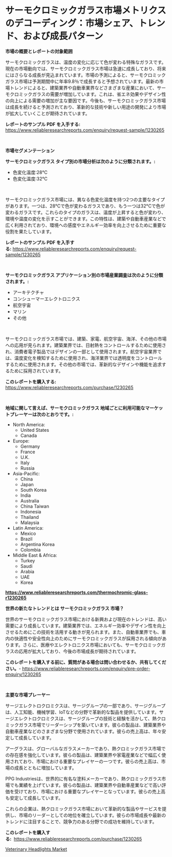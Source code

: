 <p><h1>サーモクロミックガラス市場メトリクスのデコーディング：市場シェア、トレンド、および成長パターン</h1></p><p><strong>市場の概要とレポートの対象範囲</strong></p>
<p><p>サーモクロミックガラスは、温度の変化に応じて色が変わる特殊なガラスです。現在の市場動向では、サーモクロミックガラス市場は急速に成長しており、将来にはさらなる成長が見込まれています。市場の予測によると、サーモクロミックガラス市場は予測期間中に年率9.8％で成長すると予想されています。最新の市場トレンドによると、建築業界や自動車業界などさまざまな産業において、サーモクロミックガラスの需要が増加しています。これは、省エネ効果やデザイン性の向上による需要の増加が主な要因です。今後も、サーモクロミックガラス市場は成長を続けると予測されており、革新的な技術や新しい用途の開発により市場が拡大していくことが期待されています。</p></p>
<p><strong>レポートのサンプル PDF を入手する:</strong> <a href="https://www.reliableresearchreports.com/enquiry/request-sample/1230265">https://www.reliableresearchreports.com/enquiry/request-sample/1230265</a></p>
<p>&nbsp;</p>
<p><strong>市場セグメンテーション</strong></p>
<p><strong>サーモクロミックガラス タイプ別の市場分析は次のように分類されます。:</strong></p>
<p><ul><li>色変化温度:28℃</li><li>色変化温度:32℃</li></ul></p>
<p>&nbsp;</p>
<p><p>サーモクロミックガラス市場には、異なる色変化温度を持つ2つの主要なタイプがあります。一つは、28℃で色が変わるガラスであり、もう一つは32°Cで色が変わるガラスです。これらのタイプのガラスは、温度が上昇すると色が変わり、環境や温度の変化を示すことができます。この特性は、建築や自動車産業などで広く利用されており、環境への感度やエネルギー効率を向上させるために重要な役割を果たしています。</p></p>
<p><strong>レポートのサンプル PDF を入手する:</strong>&nbsp;<a href="https://www.reliableresearchreports.com/enquiry/request-sample/1230265">https://www.reliableresearchreports.com/enquiry/request-sample/1230265</a></p>
<p>&nbsp;</p>
<p><strong> サーモクロミックガラス アプリケーション別の市場産業調査は次のように分類されます。:</strong></p>
<p><ul><li>アーキテクチャ</li><li>コンシューマーエレクトロニクス</li><li>航空宇宙</li><li>マリン</li><li>その他</li></ul></p>
<p>&nbsp;</p>
<p><p>サーモクロミックガラス市場では、建築、家電、航空宇宙、海洋、その他の市場への応用が見られます。建築業界では、日射熱をコントロールするために使用され、消費者電子製品ではデザインの一部として使用されます。航空宇宙業界では、温度変化を検知するために使用され、海洋業界では透明度をコントロールするために使用されます。その他の市場では、革新的なデザインや機能を追求するために採用されています。</p></p>
<p><strong>このレポートを購入する:</strong>&nbsp; <a href="https://www.reliableresearchreports.com/purchase/1230265">https://www.reliableresearchreports.com/purchase/1230265</a></p>
<p>&nbsp;</p>
<p><strong>地域に関して言えば、サーモクロミックガラス 地域ごとに利用可能なマーケットプレーヤーは次のとおりです。:</strong></p>
<p><ul>
    <li>
        North America:
        <ul>
            <li>United States</li>
            <li>Canada</li>
        </ul>
    </li>
    <li>
        Europe:
        <ul>
            <li>Germany</li>
            <li>France</li>
            <li>U.K.</li>
            <li>Italy</li>
            <li>Russia</li>
        </ul>
    </li>
    <li>
        Asia-Pacific:
        <ul>
            <li>China</li>
            <li>Japan</li>
            <li>South Korea</li>
            <li>India</li>
            <li>Australia</li>
            <li>China Taiwan</li>
            <li>Indonesia</li>
            <li>Thailand</li>
            <li>Malaysia</li>
        </ul>
    </li>
    <li>
        Latin America:
        <ul>
            <li>Mexico</li>
            <li>Brazil</li>
            <li>Argentina Korea</li>
            <li>Colombia</li>
        </ul>
    </li>
    <li>
        Middle East & Africa:
        <ul>
            <li>Turkey</li>
            <li>Saudi</li>
            <li>Arabia</li>
            <li>UAE</li>
            <li>Korea</li>
        </ul>
    </li>
    </ul></p>
<p><strong><a href="https://www.reliableresearchreports.com/thermochromic-glass-r1230265">https://www.reliableresearchreports.com/thermochromic-glass-r1230265</a></strong>&nbsp;</p>
<p><strong>世界の新たなトレンドとは サーモクロミックガラス 市場？</strong></p>
<p><p>世界のサーモクロミックガラス市場における新興および現在のトレンドは、高い需要により成長しています。建築業界では、エネルギー効率やデザイン性を向上させるためにこの技術を活用する動きが見られます。また、自動車業界でも、車内の快適性や安全性向上のためにサーモクロミックガラスが採用される傾向があります。さらに、医療やエレクトロニクス市場においても、サーモクロミックガラスの応用が拡大しており、今後の市場成長が期待されています。</p></p>
<p><strong>このレポートを購入する前に、質問がある場合は問い合わせるか、共有してください。</strong>- <a href="https://www.reliableresearchreports.com/enquiry/pre-order-enquiry/1230265">https://www.reliableresearchreports.com/enquiry/pre-order-enquiry/1230265</a></p>
<p>&nbsp;</p>
<p><strong>主要な市場プレーヤー</strong></p>
<p><p>サージエレクトロクロミクスは、サージグループの一部であり、サージグループは、人工知能、機械学習、IoTなどの分野で革新的な製品を提供しています。サージエレクトロクロミクスは、サージグループの技術と経験を活かして、熱クロミックガラス市場でリーダーシップを築いています。彼らの製品は、建築業界や自動車産業などのさまざまな分野で使用されています。彼らの売上高は、年々安定して成長しています。</p><p>アーグラスは、グローバルなガラスメーカーであり、熱クロミックガラス市場での存在感を強化しています。彼らの製品は、建築業界や家電産業などで幅広く使用されており、市場における重要なプレイヤーの一つです。彼らの売上高は、市場の成長とともに増加しています。</p><p>PPG Industriesは、世界的に有名な塗料メーカーであり、熱クロミックガラス市場でも業績を上げています。彼らの製品は、建築業界や自動車産業などで高い評価を受けており、市場における重要なプレイヤーとなっています。彼らの売上高も安定して成長しています。</p><p>これらの企業は、熱クロミックガラス市場において革新的な製品やサービスを提供し、市場のリーダーとしての地位を確立しています。彼らの市場成長や最新のトレンドに注目することで、競争力のある分野での成功を維持しています。</p></p>
<p><strong>このレポートを購入する:</strong>&nbsp;&nbsp;<a href="https://www.reliableresearchreports.com/purchase/1230265">https://www.reliableresearchreports.com/purchase/1230265</a></p>
<p><p><a href="https://ivy-potential-64b.notion.site/Veterinary-Headlights-Market-Insight-Market-Trends-Growth-Forecasted-from-2024-TO-2031-b6b81216b070457d90cc1f7f026328f5">Veterinary Headlights Market</a></p></p>